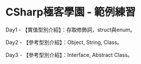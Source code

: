 # CSharp極客學園 - 範例練習

Day1 - 【實值型別介紹】：存取修飾詞，struct與enum。

Day2 - 【參考型別介紹】：Object, String, Class。

Day3 - 【參考型別介紹】：Interface, Abstract Class。
